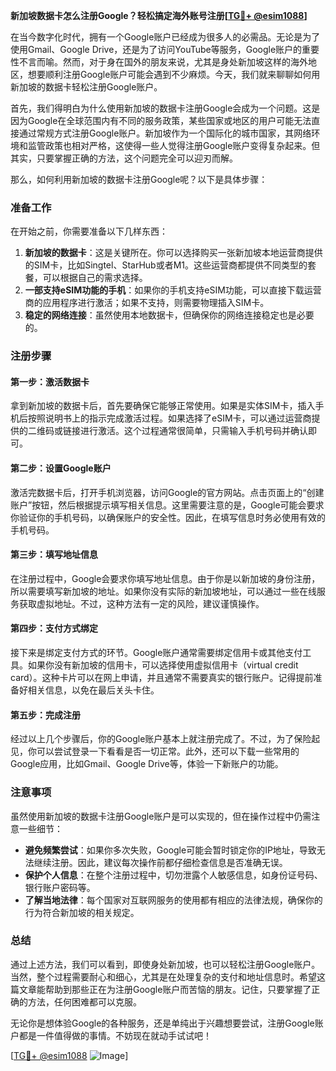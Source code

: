 **新加坡数据卡怎么注册Google？轻松搞定海外账号注册[[TG💪+ @esim1088](https://t.me/s/esim1088)]**

在当今数字化时代，拥有一个Google账户已经成为很多人的必需品。无论是为了使用Gmail、Google Drive，还是为了访问YouTube等服务，Google账户的重要性不言而喻。然而，对于身在国外的朋友来说，尤其是身处新加坡这样的海外地区，想要顺利注册Google账户可能会遇到不少麻烦。今天，我们就来聊聊如何用新加坡的数据卡轻松注册Google账户。

首先，我们得明白为什么使用新加坡的数据卡注册Google会成为一个问题。这是因为Google在全球范围内有不同的服务政策，某些国家或地区的用户可能无法直接通过常规方式注册Google账户。新加坡作为一个国际化的城市国家，其网络环境和监管政策也相对严格，这使得一些人觉得注册Google账户变得复杂起来。但其实，只要掌握正确的方法，这个问题完全可以迎刃而解。

那么，如何利用新加坡的数据卡注册Google呢？以下是具体步骤：

### 准备工作

在开始之前，你需要准备以下几样东西：
1. **新加坡的数据卡**：这是关键所在。你可以选择购买一张新加坡本地运营商提供的SIM卡，比如Singtel、StarHub或者M1。这些运营商都提供不同类型的套餐，可以根据自己的需求选择。
2. **一部支持eSIM功能的手机**：如果你的手机支持eSIM功能，可以直接下载运营商的应用程序进行激活；如果不支持，则需要物理插入SIM卡。
3. **稳定的网络连接**：虽然使用本地数据卡，但确保你的网络连接稳定也是必要的。

### 注册步骤

#### 第一步：激活数据卡
拿到新加坡的数据卡后，首先要确保它能够正常使用。如果是实体SIM卡，插入手机后按照说明书上的指示完成激活过程。如果选择了eSIM卡，可以通过运营商提供的二维码或链接进行激活。这个过程通常很简单，只需输入手机号码并确认即可。

#### 第二步：设置Google账户
激活完数据卡后，打开手机浏览器，访问Google的官方网站。点击页面上的“创建账户”按钮，然后根据提示填写相关信息。这里需要注意的是，Google可能会要求你验证你的手机号码，以确保账户的安全性。因此，在填写信息时务必使用有效的手机号码。

#### 第三步：填写地址信息
在注册过程中，Google会要求你填写地址信息。由于你是以新加坡的身份注册，所以需要填写新加坡的地址。如果你没有实际的新加坡地址，可以通过一些在线服务获取虚拟地址。不过，这种方法有一定的风险，建议谨慎操作。

#### 第四步：支付方式绑定
接下来是绑定支付方式的环节。Google账户通常需要绑定信用卡或其他支付工具。如果你没有新加坡的信用卡，可以选择使用虚拟信用卡（virtual credit card）。这种卡片可以在网上申请，并且通常不需要真实的银行账户。记得提前准备好相关信息，以免在最后关头卡住。

#### 第五步：完成注册
经过以上几个步骤后，你的Google账户基本上就注册完成了。不过，为了保险起见，你可以尝试登录一下看看是否一切正常。此外，还可以下载一些常用的Google应用，比如Gmail、Google Drive等，体验一下新账户的功能。

### 注意事项

虽然使用新加坡的数据卡注册Google账户是可以实现的，但在操作过程中仍需注意一些细节：
- **避免频繁尝试**：如果你多次失败，Google可能会暂时锁定你的IP地址，导致无法继续注册。因此，建议每次操作前都仔细检查信息是否准确无误。
- **保护个人信息**：在整个注册过程中，切勿泄露个人敏感信息，如身份证号码、银行账户密码等。
- **了解当地法律**：每个国家对互联网服务的使用都有相应的法律法规，确保你的行为符合新加坡的相关规定。

### 总结

通过上述方法，我们可以看到，即使身处新加坡，也可以轻松注册Google账户。当然，整个过程需要耐心和细心，尤其是在处理复杂的支付和地址信息时。希望这篇文章能帮助到那些正在为注册Google账户而苦恼的朋友。记住，只要掌握了正确的方法，任何困难都可以克服。

无论你是想体验Google的各种服务，还是单纯出于兴趣想要尝试，注册Google账户都是一件值得做的事情。不妨现在就动手试试吧！

[[TG💪+ @esim1088](https://t.me/s/esim1088) ![Image](https://i.postimg.cc/4NQfJmqS/Snipaste-2025-05-13-00-14-12.png)]